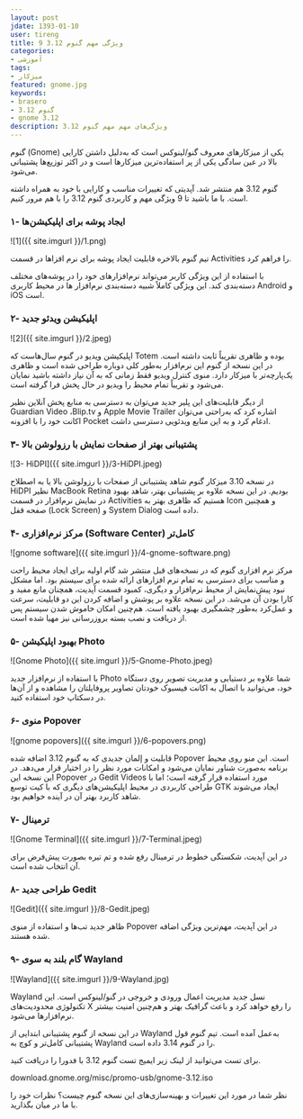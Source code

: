 ```yaml
---
layout: post
jdate: 1393-01-10
user: tireng
title: 9 ویژگی مهم گنوم 3.12
categories:
- آموزشی
tags:
- میزکار
featured: gnome.jpg
keywords:
- brasero
- گنوم 3.12
- gnome 3.12
description: ویژگی‌های مهم مهم گنوم 3.12
---
```


گنوم (Gnome) یکی از میزکارهای معروف گنو/لینوکس است که به‌دلیل داشتن کارایی بالا در عین سادگی یکی از پر استفاده‌ترین میزکارها است و در اکثر توزیع‌ها پشتیبانی می‌شود.

گنوم 3.12 هم منتشر شد. آپدیتی که تغییرات مناسب و کارایی با خود به همراه داشته است. با ما باشید تا 9 ویژگی مهم و کاربردی گنوم 3.12 را با هم مرور کنیم.

### ۱- ایجاد پوشه برای اپلیکیشن‌ها

![1]({{ site.imgurl }}/1.png)

تیم گنوم بالاخره قابلیت ایجاد پوشه برای نرم افزاها در قسمت Activities را فراهم کرد.

با استفاده از این ویژگی کاربر می‌تواند نرم‌افزارهای خود را در پوشه‌های مختلف دسته‌بندی کند. این ویژگی کاملاً شبیه دسته‌بندی نرم‌افزار ها در محیط کاربری Android و iOS است.

### ۲- اپلیکیشن ویدئو جدید

![2]({{ site.imgurl }}/2.jpeg)

اپلیکیشن ویدیو در گنوم سال‌هاست که Totem بوده و ظاهری تقریباً ثابت داشته است. در این نسخه از گنوم این نرم‌افزار به‌طور کلی دوباره طراحی شده است و ظاهری یک‌پارچه‌تر با میزکار دارد. منوی کنترل ویدیو فقط زمانی که به آن نیاز داشته باشید نمایان می‌شود و تقریباً تمام محیط را ویدیو در حال پخش فرا گرفته است.

از دیگر قابلیت‌های این پلیر جدید می‌توان به دسترسی به منابع پخش آنلاین نظیر Guardian Video ،Blip.tv و Apple Movie Trailer اشاره کرد که به‌راحتی می‌توان اکانت خود را با افزونه Pocket ادغام کرد و به این منابع ویدئویی دسترسی داشت.

### ۳- پشتیبانی بهتر از صفحات نمایش با رزولوشن بالا

![3- HiDPI]({{ site.imgurl }}/3-HiDPI.jpeg)

در نسخه 3.10 میزکار گنوم شاهد پشتیبانی از صفحات با رزولوشن بالا یا به اصطلاح HiDPI نظیر MacBook Retina بودیم. در این نسخه علاوه بر پشتیبانی بهتر، شاهد بهبود در نمایش نرم‌افزار در قسمت Activities هستیم که ظاهری بهتر به Icon و همچنین صفحه قفل (Lock Screen) و System Dialog داده است.

### ۴- مرکز نرم‌افزاری (Software Center) کامل‌تر

![gnome software]({{ site.imgurl }}/4-gnome-software.png)

مرکز نرم افزاری گنوم که در نسخه‌های قبل منتشر شد گام اولیه برای ایجاد محیط راحت و مناسب برای دسترسی به تمام نرم افزارهای ارائه شده برای سیستم بود. اما مشکل نبود پیش‌نمایش از محیط نرم‌افزار و دیگری، کمبود قسمت آپدیت، همچنان مانع مفید و کارا بودن آن می‌شد. در این نسخه علاوه بر پوشش و اضافه کردن این دو قابلیت، سرعت و عمل‌کرد به‌طور چشمگیری بهبود یافته است. هم‌چنین امکان خاموش شدن سیستم پس از دریافت و نصب بسته بروزرسانی نیز مهیا شده است.

### ۵- بهبود اپلیکیشن Photo

![Gnome Photo]({{ site.imgurl }}/5-Gnome-Photo.jpeg)

با استفاده از نرم‌افزار جدید Photo شما علاوه بر دستیابی و مدیریت تصویر روی دستگاه خود، می‌توانید با اتصال به اکانت فیسبوک خودتان تصاویر پروفایلتان را مشاهده و از آن‌ها در دسکتاپ خود استفاده کنید.

### ۶- منوی Popover

![gnome popovers]({{ site.imgurl }}/6-popovers.png)

قابلیت و إلمان جدیدی که به گنوم 3.12 اضافه شده Popover است. این منو روی محیط برنامه به‌صورت شناور نمایان می‌شود و امکانات مورد نظر را در اختیار قرار می‌دهد. در این نسخه این Popover در Gedit Videos مورد استفاده قرار گرفته است؛ اما با طراحی کاربردی در محیط اپلیکیشن‌های دیگری که با کیت توسع GTK ایجاد می‌شوند شاهد کاربرد بهتر آن در آینده خواهیم بود.

### ۷- ترمینال

![Gnome Terminal]({{ site.imgurl }}/7-Terminal.jpeg)

در این آپدیت، شکستگی خطوط در ترمینال رفع شده و تم تیره بصورت پیش‌فرض برای آن انتخاب شده است.

### ۸- طراحی جدید Gedit

![Gedit]({{ site.imgurl }}/8-Gedit.jpeg)

ظاهر جدید تب‌ها و استفاده از منوی Popover در این آپدیت، مهم‌ترین ویژگی اضافه شده هستند.

### ۹- گام بلند به سوی Wayland

![Wayland]({{ site.imgurl }}/9-Wayland.jpg)

Wayland نسل جدید مدیریت اعمال ورودی و خروجی در گنو/لینوکس است. این تکنولوژی محدودیت‌های X را رفع خواهد کرد و باعث گرافیک بهتر و هم‌چنین امنیت بیشتر نرم‌افزارها می‌شود.

در این نسخه از گنوم پشتیبانی ابتدايی از Wayland به‌عمل آمده است. تیم گنوم قول پشتیبانی کامل‌تر و کوچ به Wayland را در گنوم 3.14 داده است.

برای تست می‌توانید از لینک زیر ایمیج تست گنوم 3.12 با فدورا را دریافت کنید.

download.gnome.org/misc/promo-usb/gnome-3.12.iso

نظر شما در مورد این تغییرات و بهینه‌سازی‌های این نسخه گنوم چیست؟ نظرات خود را با ما در میان بگذارید.